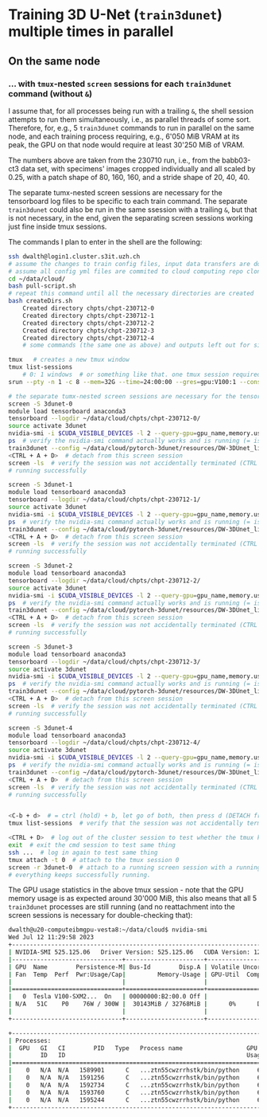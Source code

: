 # Training 3D U-Net (`train3dunet`) multiple times in parallel

## On the same node

### ... with `tmux`-nested `screen` sessions for each `train3dunet` command (without `&`)

I assume that, for all processes being run with a trailing `&`, the shell session attempts to run them simultaneously, i.e., as parallel threads of some sort. Therefore, for, e.g., 5 `train3dunet` commands to run in parallel on the same node, and each training process requiring, e.g., 6'050 MiB VRAM at its peak, the GPU on that node would require at least 30'250 MiB of VRAM.

The numbers above are taken from the 230710 run, i.e., from the babb03-ct3 data set, with specimens' images cropped individually and all scaled by 0.25, with a patch shape of 80, 160, 160, and a stride shape of 20, 40, 40.

The separate tumx-nested screen sessions are necessary for the tensorboard log files to be specific to each train command. The separate `train3dunet` could also be run in the same ssession with a trailing `&`, but that is not necessary, in the end, given the separating screen sessions working just fine inside tmux sessions.

The commands I plan to enter in the shell are the following:

```bash
ssh dwalth@login1.cluster.s3it.uzh.ch
# assume the changes to train config files, input data transfers are done.
# assume all config yml files are commited to cloud computing repo cloned on the cluster.
cd ~/data/cloud/
bash pull-script.sh
# repeat this command until all the necessary directories are created
bash createDirs.sh
    Created directory chpts/chpt-230712-0
    Created directory chpts/chpt-230712-1
    Created directory chpts/chpt-230712-2
    Created directory chpts/chpt-230712-3
    Created directory chpts/chpt-230712-4
    # some commands (the same one as above) and outputs left out for simplicity

tmux   # creates a new tmux window
tmux list-sessions
    # 0: 1 windows  # or something like that. one tmux session required for nesting screen sessions in this workflow here.
srun --pty -n 1 -c 8 --mem=32G --time=24:00:00 --gres=gpu:V100:1 --constraint=GPUMEM32GB bash -l  # jobid 4008984 (date: 230712)

# the separate tumx-nested screen sessions are necessary for the tensorboard log files to be specific to each train command.
screen -S 3dunet-0
module load tensorboard anaconda3
tensorboard --logdir ~/data/cloud/chpts/chpt-230712-0/
source activate 3dunet
nvidia-smi -i $CUDA_VISIBLE_DEVICES -l 2 --query-gpu=gpu_name,memory.used,memory.free --format=csv -f ~/data/cloud/chpts/chpt-230712-0/nvidia-smi.log &
ps  # verify the nvidia-smi command actually works and is running (= is listed in this command's output)
train3dunet --config ~/data/cloud/pytorch-3dunet/resources/DW-3DUnet_lightsheet_boundary/named_copies/train_config-230712-0-patience10,factor0.25.yml
<CTRL + A + D>  # detach from this screen session
screen -ls  # verify the session was not accidentally terminated (CTRL + D is the command for session termination)
# running successfully

screen -S 3dunet-1
module load tensorboard anaconda3
tensorboard --logdir ~/data/cloud/chpts/chpt-230712-1/
source activate 3dunet
nvidia-smi -i $CUDA_VISIBLE_DEVICES -l 2 --query-gpu=gpu_name,memory.used,memory.free --format=csv -f ~/data/cloud/chpts/chpt-230712-1/nvidia-smi.log &
ps  # verify the nvidia-smi command actually works and is running (= is listed in this command's output)
train3dunet --config ~/data/cloud/pytorch-3dunet/resources/DW-3DUnet_lightsheet_boundary/named_copies/train_config-230712-1-patience10,factor0.3.yml
<CTRL + A + D>  # detach from this screen session
screen -ls  # verify the session was not accidentally terminated (CTRL + D is the command for session termination)
# running successfully

screen -S 3dunet-2
module load tensorboard anaconda3
tensorboard --logdir ~/data/cloud/chpts/chpt-230712-2/
source activate 3dunet
nvidia-smi -i $CUDA_VISIBLE_DEVICES -l 2 --query-gpu=gpu_name,memory.used,memory.free --format=csv -f ~/data/cloud/chpts/chpt-230712-2/nvidia-smi.log &
ps  # verify the nvidia-smi command actually works and is running (= is listed in this command's output)
train3dunet --config ~/data/cloud/pytorch-3dunet/resources/DW-3DUnet_lightsheet_boundary/named_copies/train_config-230712-2-patience10,factor0.35.yml
<CTRL + A + D>  # detach from this screen session
screen -ls  # verify the session was not accidentally terminated (CTRL + D is the command for session termination)
# running successfully

screen -S 3dunet-3
module load tensorboard anaconda3
tensorboard --logdir ~/data/cloud/chpts/chpt-230712-3/
source activate 3dunet
nvidia-smi -i $CUDA_VISIBLE_DEVICES -l 2 --query-gpu=gpu_name,memory.used,memory.free --format=csv -f ~/data/cloud/chpts/chpt-230712-3/nvidia-smi.log &
ps  # verify the nvidia-smi command actually works and is running (= is listed in this command's output)
train3dunet --config ~/data/cloud/pytorch-3dunet/resources/DW-3DUnet_lightsheet_boundary/named_copies/train_config-230712-3-patience10,factor0.4.yml
<CTRL + A + D>  # detach from this screen session
screen -ls  # verify the session was not accidentally terminated (CTRL + D is the command for session termination)
# running successfully

screen -S 3dunet-4
module load tensorboard anaconda3
tensorboard --logdir ~/data/cloud/chpts/chpt-230712-4/
source activate 3dunet
nvidia-smi -i $CUDA_VISIBLE_DEVICES -l 2 --query-gpu=gpu_name,memory.used,memory.free --format=csv -f ~/data/cloud/chpts/chpt-230712-4/nvidia-smi.log &
ps  # verify the nvidia-smi command actually works and is running (= is listed in this command's output)
train3dunet --config ~/data/cloud/pytorch-3dunet/resources/DW-3DUnet_lightsheet_boundary/named_copies/train_config-230712-4-patience10,factor0.45.yml
<CTRL + A + D>  # detach from this screen session
screen -ls  # verify the session was not accidentally terminated (CTRL + D is the command for session termination)
# running successfully


<C-b + d>  # = ctrl (hold) + b, let go of both, then press d (DETACH from that tmux windows (=session))
tmux list-sessions  # verify that the session was not accidentally terminated

<CTRL + D>  # log out of the cluster session to test whether the tmux keeps running
exit  # exit the cmd session to test same thing
ssh ...  # log in again to test same thing
tmux attach -t 0  # attach to the tmux session 0
screen -r 3dunet-0  # attach to a running screen session with a running train3dunet process, for testing
# everything keeps successfully running.
```

The GPU usage statistics in the above tmux session - note that the GPU memory usage is as expected around 30'000 MiB, this also means that all 5 `train3dunet` processes are still running (and no reattachment into the screen sessions is necessary for double-checking that):
```bash
dwalth@u20-computeibmgpu-vesta8:~/data/cloud$ nvidia-smi
Wed Jul 12 11:29:58 2023
+-----------------------------------------------------------------------------+
| NVIDIA-SMI 525.125.06   Driver Version: 525.125.06   CUDA Version: 12.0     |
|-------------------------------+----------------------+----------------------+
| GPU  Name        Persistence-M| Bus-Id        Disp.A | Volatile Uncorr. ECC |
| Fan  Temp  Perf  Pwr:Usage/Cap|         Memory-Usage | GPU-Util  Compute M. |
|                               |                      |               MIG M. |
|===============================+======================+======================|
|   0  Tesla V100-SXM2...  On   | 00000000:B2:00.0 Off |                    0 |
| N/A   51C    P0    76W / 300W |  30143MiB / 32768MiB |      0%      Default |
|                               |                      |                  N/A |
+-------------------------------+----------------------+----------------------+

+-----------------------------------------------------------------------------+
| Processes:                                                                  |
|  GPU   GI   CI        PID   Type   Process name                  GPU Memory |
|        ID   ID                                                   Usage      |
|=============================================================================|
|    0   N/A  N/A   1589901      C   ...ztn55cwzrrhstk/bin/python     6026MiB |
|    0   N/A  N/A   1591256      C   ...ztn55cwzrrhstk/bin/python     6026MiB |
|    0   N/A  N/A   1592734      C   ...ztn55cwzrrhstk/bin/python     6026MiB |
|    0   N/A  N/A   1593760      C   ...ztn55cwzrrhstk/bin/python     6026MiB |
|    0   N/A  N/A   1595244      C   ...ztn55cwzrrhstk/bin/python     6026MiB |
+-----------------------------------------------------------------------------+
```
